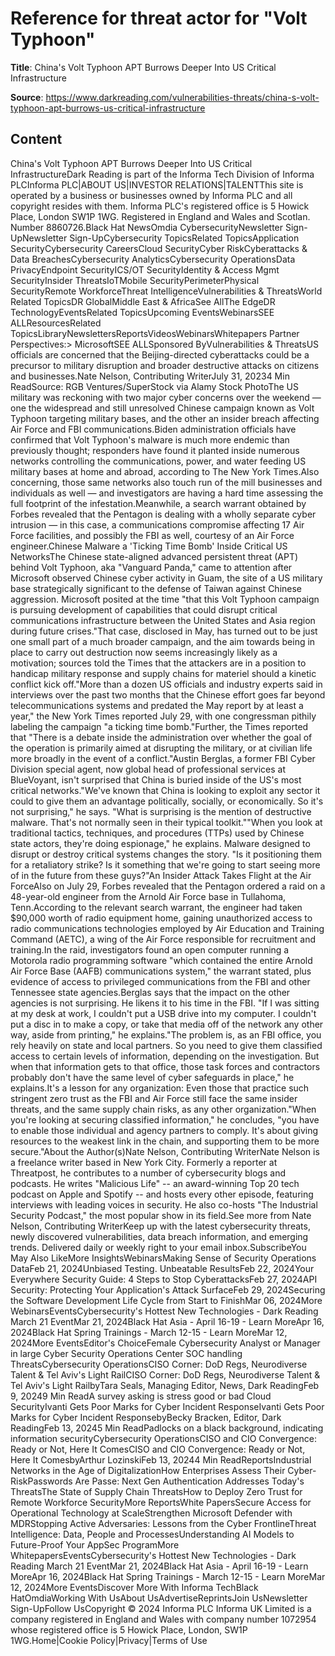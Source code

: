 # Reference for threat actor for "Volt Typhoon"

**Title**: China's Volt Typhoon APT Burrows Deeper Into US Critical Infrastructure

**Source**: https://www.darkreading.com/vulnerabilities-threats/china-s-volt-typhoon-apt-burrows-us-critical-infrastructure

## Content
China's Volt Typhoon APT Burrows Deeper Into US Critical InfrastructureDark Reading is part of the Informa Tech Division of Informa PLCInforma PLC|ABOUT US|INVESTOR RELATIONS|TALENTThis site is operated by a business or businesses owned by Informa PLC and all copyright resides with them. Informa PLC's registered office is 5 Howick Place, London SW1P 1WG. Registered in England and Wales and Scotlan. Number 8860726.Black Hat NewsOmdia CybersecurityNewsletter Sign-UpNewsletter Sign-UpCybersecurity TopicsRelated TopicsApplication SecurityCybersecurity CareersCloud SecurityCyber RiskCyberattacks & Data BreachesCybersecurity AnalyticsCybersecurity OperationsData PrivacyEndpoint SecurityICS/OT SecurityIdentity & Access Mgmt SecurityInsider ThreatsIoTMobile SecurityPerimeterPhysical SecurityRemote WorkforceThreat IntelligenceVulnerabilities & ThreatsWorld Related TopicsDR GlobalMiddle East & AfricaSee AllThe EdgeDR TechnologyEventsRelated TopicsUpcoming EventsWebinarsSEE ALLResourcesRelated TopicsLibraryNewslettersReportsVideosWebinarsWhitepapers    Partner Perspectives:> MicrosoftSEE ALLSponsored ByVulnerabilities & ThreatsUS officials are concerned that the Beijing-directed cyberattacks could be a precursor to military disruption and broader destructive attacks on citizens and businesses.Nate Nelson, Contributing WriterJuly 31, 20234 Min ReadSource: RGB Ventures/SuperStock via Alamy Stock PhotoThe US military was reckoning with two major cyber concerns over the weekend — one the widespread and still unresolved Chinese campaign known as Volt Typhoon targeting military bases, and the other an insider breach affecting Air Force and FBI communications.Biden administration officials have confirmed that Volt Typhoon's malware is much more endemic than previously thought; responders have found it planted inside numerous networks controlling the communications, power, and water feeding US military bases at home and abroad, according to The New York Times.Also concerning, those same networks also touch run of the mill businesses and individuals as well — and investigators are having a hard time assessing the full footprint of the infestation.Meanwhile, a search warrant obtained by Forbes revealed that the Pentagon is dealing with a wholly separate cyber intrusion — in this case, a communications compromise affecting 17 Air Force facilities, and possibly the FBI as well, courtesy of an Air Force engineer.Chinese Malware a 'Ticking Time Bomb' Inside Critical US NetworksThe Chinese state-aligned advanced persistent threat (APT) behind Volt Typhoon, aka "Vanguard Panda," came to attention after Microsoft observed Chinese cyber activity in Guam, the site of a US military base strategically significant to the defense of Taiwan against Chinese aggression. Microsoft posited at the time "that this Volt Typhoon campaign is pursuing development of capabilities that could disrupt critical communications infrastructure between the United States and Asia region during future crises."That case, disclosed in May, has turned out to be just one small part of a much broader campaign, and the aim towards being in place to carry out destruction now seems increasingly likely as a motivation; sources told the Times that the attackers are in a position to handicap military response and supply chains for materiel should a kinetic conflict kick off."More than a dozen US officials and industry experts said in interviews over the past two months that the Chinese effort goes far beyond telecommunications systems and predated the May report by at least a year," the New York Times reported July 29, with one congressman pithily labeling the campaign "a ticking time bomb."Further, the Times reported that "There is a debate inside the administration over whether the goal of the operation is primarily aimed at disrupting the military, or at civilian life more broadly in the event of a conflict."Austin Berglas, a former FBI Cyber Division special agent, now global head of professional services at BlueVoyant, isn't surprised that China is buried inside of the US's most critical networks."We've known that China is looking to exploit any sector it could to give them an advantage politically, socially, or economically. So it's not surprising," he says. "What is surprising is the mention of destructive malware. That's not normally seen in their typical toolkit.""When you look at traditional tactics, techniques, and procedures (TTPs) used by Chinese state actors, they're doing espionage," he explains. Malware designed to disrupt or destroy critical systems changes the story. "Is it positioning them for a retaliatory strike? Is it something that we're going to start seeing more of in the future from these guys?"An Insider Attack Takes Flight at the Air ForceAlso on July 29, Forbes revealed that the Pentagon ordered a raid on a 48-year-old engineer from the Arnold Air Force base in Tullahoma, Tenn.According to the relevant search warrant, the engineer had taken $90,000 worth of radio equipment home, gaining unauthorized access to radio communications technologies employed by Air Education and Training Command (AETC), a wing of the Air Force responsible for recruitment and training.In the raid, investigators found an open computer running a Motorola radio programming software "which contained the entire Arnold Air Force Base (AAFB) communications system," the warrant stated, plus evidence of access to privileged communications from the FBI and other Tennessee state agencies.Berglas says that the impact on the other agencies is not surprising. He likens it to his time in the FBI. "If I was sitting at my desk at work, I couldn't put a USB drive into my computer. I couldn't put a disc in to make a copy, or take that media off of the network any other way, aside from printing," he explains."The problem is, as an FBI office, you rely heavily on state and local partners. So you need to give them classified access to certain levels of information, depending on the investigation. But when that information gets to that office, those task forces and contractors probably don't have the same level of cyber safeguards in place," he explains.It's a lesson for any organization: Even those that practice such stringent zero trust as the FBI and Air Force still face the same insider threats, and the same supply chain risks, as any other organization."When you're looking at securing classified information," he concludes, "you have to enable those individual and agency partners to comply. It's about giving resources to the weakest link in the chain, and supporting them to be more secure."About the Author(s)Nate Nelson, Contributing WriterNate Nelson is a freelance writer based in New York City. Formerly a reporter at Threatpost, he contributes to a number of cybersecurity blogs and podcasts. He writes "Malicious Life" -- an award-winning Top 20 tech podcast on Apple and Spotify -- and hosts every other episode, featuring interviews with leading voices in security. He also co-hosts "The Industrial Security Podcast," the most popular show in its field.See more from Nate Nelson, Contributing WriterKeep up with the latest cybersecurity threats, newly discovered vulnerabilities, data breach information, and emerging trends. Delivered daily or weekly right to your email inbox.SubscribeYou May Also LikeMore InsightsWebinarsMaking Sense of Security Operations DataFeb 21, 2024Unbiased Testing. Unbeatable ResultsFeb 22, 2024Your Everywhere Security Guide: 4 Steps to Stop CyberattacksFeb 27, 2024API Security: Protecting Your Application's Attack SurfaceFeb 29, 2024Securing the Software Development Life Cycle from Start to FinishMar 06, 2024More WebinarsEventsCybersecurity's Hottest New Technologies - Dark Reading March 21 EventMar 21, 2024Black Hat Asia - April 16-19 - Learn MoreApr 16, 2024Black Hat Spring Trainings - March 12-15 - Learn MoreMar 12, 2024More EventsEditor's ChoiceFemale Cybersecurity Analyst or Manager in large Cyber Security Operations Center SOC handling ThreatsCybersecurity OperationsCISO Corner: DoD Regs, Neurodiverse Talent & Tel Aviv's Light RailCISO Corner: DoD Regs, Neurodiverse Talent & Tel Aviv's Light RailbyTara Seals, Managing Editor, News, Dark ReadingFeb 9, 20249 Min ReadA survey asking is stress good or bad Сloud SecurityIvanti Gets Poor Marks for Cyber Incident ResponseIvanti Gets Poor Marks for Cyber Incident ResponsebyBecky Bracken, Editor, Dark ReadingFeb 13, 20245 Min ReadPadlocks on a black background, indicating information securityCybersecurity OperationsCISO and CIO Convergence: Ready or Not, Here It ComesCISO and CIO Convergence: Ready or Not, Here It ComesbyArthur LozinskiFeb 13, 20244 Min ReadReportsIndustrial Networks in the Age of DigitalizationHow Enterprises Assess Their Cyber-RiskPasswords Are Passe: Next Gen Authentication Addresses Today's ThreatsThe State of Supply Chain ThreatsHow to Deploy Zero Trust for Remote Workforce SecurityMore ReportsWhite PapersSecure Access for Operational Technology at ScaleStrengthen Microsoft Defender with MDRStopping Active Adversaries: Lessons from the Cyber FrontlineThreat Intelligence: Data, People and ProcessesUnderstanding AI Models to Future-Proof Your AppSec ProgramMore WhitepapersEventsCybersecurity's Hottest New Technologies - Dark Reading March 21 EventMar 21, 2024Black Hat Asia - April 16-19 - Learn MoreApr 16, 2024Black Hat Spring Trainings - March 12-15 - Learn MoreMar 12, 2024More EventsDiscover More With Informa TechBlack HatOmdiaWorking With UsAbout UsAdvertiseReprintsJoin UsNewsletter Sign-UpFollow UsCopyright © 2024 Informa PLC Informa UK Limited is a company registered in England and Wales with company number 1072954 whose registered office is 5 Howick Place, London, SW1P 1WG.Home|Cookie Policy|Privacy|Terms of Use
